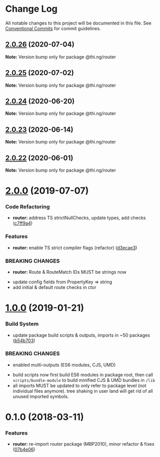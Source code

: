 # Change Log

All notable changes to this project will be documented in this file.
See [Conventional Commits](https://conventionalcommits.org) for commit guidelines.

## [2.0.26](https://github.com/thi-ng/umbrella/compare/@thi.ng/router@2.0.25...@thi.ng/router@2.0.26) (2020-07-04)

**Note:** Version bump only for package @thi.ng/router





## [2.0.25](https://github.com/thi-ng/umbrella/compare/@thi.ng/router@2.0.24...@thi.ng/router@2.0.25) (2020-07-02)

**Note:** Version bump only for package @thi.ng/router





## [2.0.24](https://github.com/thi-ng/umbrella/compare/@thi.ng/router@2.0.23...@thi.ng/router@2.0.24) (2020-06-20)

**Note:** Version bump only for package @thi.ng/router





## [2.0.23](https://github.com/thi-ng/umbrella/compare/@thi.ng/router@2.0.22...@thi.ng/router@2.0.23) (2020-06-14)

**Note:** Version bump only for package @thi.ng/router





## [2.0.22](https://github.com/thi-ng/umbrella/compare/@thi.ng/router@2.0.21...@thi.ng/router@2.0.22) (2020-06-01)

**Note:** Version bump only for package @thi.ng/router





# [2.0.0](https://github.com/thi-ng/umbrella/compare/@thi.ng/router@1.0.12...@thi.ng/router@2.0.0) (2019-07-07)

### Code Refactoring

* **router:** address TS strictNullChecks, update types, add checks ([c7ff9a4](https://github.com/thi-ng/umbrella/commit/c7ff9a4))

### Features

* **router:** enable TS strict compiler flags (refactor) ([d3ecae3](https://github.com/thi-ng/umbrella/commit/d3ecae3))

### BREAKING CHANGES

* **router:** Route & RouteMatch IDs MUST be strings now

- update config fields from PropertyKey => string
- add initial & default route checks in ctor

# [1.0.0](https://github.com/thi-ng/umbrella/compare/@thi.ng/router@0.1.30...@thi.ng/router@1.0.0) (2019-01-21)

### Build System

* update package build scripts & outputs, imports in ~50 packages ([b54b703](https://github.com/thi-ng/umbrella/commit/b54b703))

### BREAKING CHANGES

* enabled multi-outputs (ES6 modules, CJS, UMD)

- build scripts now first build ES6 modules in package root, then call
  `scripts/bundle-module` to build minified CJS & UMD bundles in `/lib`
- all imports MUST be updated to only refer to package level
  (not individual files anymore). tree shaking in user land will get rid of
  all unused imported symbols.

<a name="0.1.0"></a>
# 0.1.0 (2018-03-11)

### Features

* **router:** re-import router package (MBP2010), minor refactor & fixes ([07b4e06](https://github.com/thi-ng/umbrella/commit/07b4e06))
